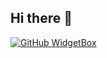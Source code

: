 ## Hi there 👋

[![GitHub WidgetBox](https://github-widgetbox.vercel.app/api/profile?username=b65t&data=followers,repositories,stars,commits&theme=darkmod)](https://github.com/Jurredr/github-widgetbox)
